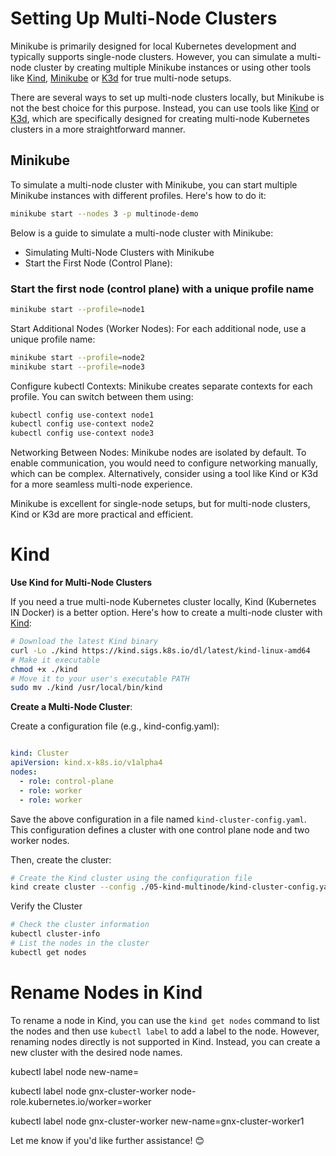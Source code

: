 # Setting Up Multi-Node Clusters

Minikube is primarily designed for local Kubernetes development and typically supports single-node clusters. However, you can simulate a multi-node cluster by creating multiple Minikube instances or using other tools like [Kind](https://kind.sigs.k8s.io/), [Minikube](https://minikube.sigs.k8s.io/docs/tutorials/multi_node/#hello-deployment.yaml) or [K3d](https://k3d.io/) for true multi-node setups. 

There are several ways to set up multi-node clusters locally, but Minikube is not the best choice for this purpose. Instead, you can use tools like [Kind](https://kind.sigs.k8s.io/) or [K3d](https://k3d.io/), which are specifically designed for creating multi-node Kubernetes clusters in a more straightforward manner.


## Minikube

To simulate a multi-node cluster with Minikube, you can start multiple Minikube instances with different profiles. Here's how to do it:
```bash
minikube start --nodes 3 -p multinode-demo
```

Below is a guide to simulate a multi-node cluster with Minikube:

- Simulating Multi-Node Clusters with Minikube
- Start the First Node (Control Plane):

### Start the first node (control plane) with a unique profile name
```bash
minikube start --profile=node1
```

Start Additional Nodes (Worker Nodes): For each additional node, use a unique profile name:

```bash
minikube start --profile=node2
minikube start --profile=node3
```

Configure kubectl Contexts: Minikube creates separate contexts for each profile. You can switch between them using:

```bash
kubectl config use-context node1
kubectl config use-context node2
kubectl config use-context node3
```

Networking Between Nodes: Minikube nodes are isolated by default. To enable communication, you would need to configure networking manually, which can be complex. Alternatively, consider using a tool like Kind or K3d for a more seamless multi-node experience.

Minikube is excellent for single-node setups, but for multi-node clusters, Kind or K3d are more practical and efficient.


# Kind

**Use Kind for Multi-Node Clusters**

If you need a true multi-node Kubernetes cluster locally, Kind (Kubernetes IN Docker) is a better option. Here's how to create a multi-node cluster with [Kind](https://kind.sigs.k8s.io/):

```bash
# Download the latest Kind binary
curl -Lo ./kind https://kind.sigs.k8s.io/dl/latest/kind-linux-amd64
# Make it executable
chmod +x ./kind
# Move it to your user's executable PATH
sudo mv ./kind /usr/local/bin/kind
```

**Create a Multi-Node Cluster**: 

Create a configuration file (e.g., kind-config.yaml):
```yaml

kind: Cluster
apiVersion: kind.x-k8s.io/v1alpha4
nodes:
  - role: control-plane
  - role: worker
  - role: worker
```
Save the above configuration in a file named `kind-cluster-config.yaml`. This configuration defines a cluster with one control plane node and two worker nodes.


Then, create the cluster:
```bash
# Create the Kind cluster using the configuration file
kind create cluster --config ./05-kind-multinode/kind-cluster-config.yaml
```

Verify the Cluster
```bash
# Check the cluster information
kubectl cluster-info
# List the nodes in the cluster
kubectl get nodes
```
# Rename Nodes in Kind
To rename a node in Kind, you can use the `kind get nodes` command to list the nodes and then use `kubectl label` to add a label to the node. However, renaming nodes directly is not supported in Kind. Instead, you can create a new cluster with the desired node names.

kubectl label node <node-name> new-name=<desired-name>

kubectl label node gnx-cluster-worker node-role.kubernetes.io/worker=worker


kubectl label node gnx-cluster-worker new-name=gnx-cluster-worker1


 Let me know if you'd like further assistance! 😊